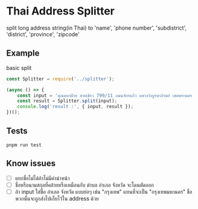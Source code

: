 # Thai Address Splitter

split long address string(in Thai) to 'name', 'phone number', 'subdistrict', 'district', 'province', 'zipcode'

## Example

basic split
```js
const Splitter = require('../splitter');

(async () => {
    const input = 'คุณดอกฝ้าย สายเขียว 799/11 ถนนจักรแก้ว แขวงวังบูรพาภิรมย์ เขตพระนคร  กรุงเทพ 10200 เบอร์ 0911222333';
    const result = Splitter.split(input);
    console.log('result :', { input, result });
})();
```

## Tests
```
pnpm run test
```

## Know issues
- [ ] แยกชื่อไม่ได้ถ้าไม่มีคำนำหน้า
- [ ] ชื่อหรือนามสกุลที่คล้ายหรือเหมือนกับ ตำบล อำเภอ จังหวัด จะโดนตัดออก
- [ ] ถ้า input ใส่ชื่อ อำเภอ จังหวัด แบบย่อๆ เช่น "กรุงเทพ" แทนที่จะเป็น "กรุงเทพมหานคร" ชื่อพวกนั้นจะถูกส่งไปเก็บไว้ใน address ด้วย